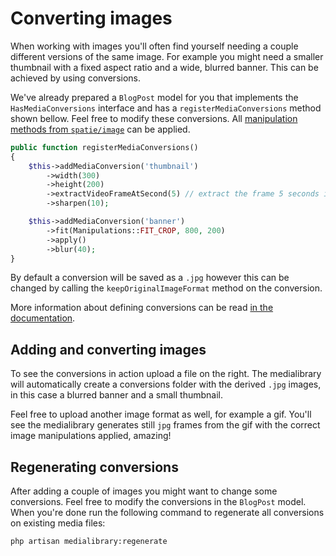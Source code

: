 # Converting images

When working with images you'll often find yourself needing a couple different versions of the same image. For example you might need a smaller thumbnail with a fixed aspect ratio and a wide, blurred banner. This can be achieved by using conversions.

We've already prepared a `BlogPost` model for you that implements the `HasMediaConversions` interface and has a `registerMediaConversions` method shown bellow. Feel free to modify these conversions. All [manipulation methods from `spatie/image`](https://docs.spatie.be/image/v1/image-manipulations/overview) can be applied.

```php
public function registerMediaConversions()
{
    $this->addMediaConversion('thumbnail')
        ->width(300)
        ->height(200)
        ->extractVideoFrameAtSecond(5) // extract the frame 5 seconds in when applicable
        ->sharpen(10);

    $this->addMediaConversion('banner')
        ->fit(Manipulations::FIT_CROP, 800, 200)
        ->apply()
        ->blur(40);
}
```

By default a conversion will be saved as a `.jpg` however this can be changed by calling the `keepOriginalImageFormat` method on the conversion.

More information about defining conversions can be read [in the documentation](https://docs.spatie.be/laravel-medialibrary/v5/converting-images/defining-conversions).

## Adding and converting images

To see the conversions in action upload a file on the right. The medialibrary will automatically create a conversions folder with the derived `.jpg` images, in this case a blurred banner and a small thumbnail.

Feel free to upload another image format as well, for example a gif. You'll see the medialibrary generates still `jpg` frames from the gif with the correct image manipulations applied, amazing!

## Regenerating conversions

After adding a couple of images you might want to change some conversions. Feel free to modify the conversions in the `BlogPost` model. When you're done run the following command to regenerate all conversions on existing media files:

```bash
php artisan medialibrary:regenerate
```
